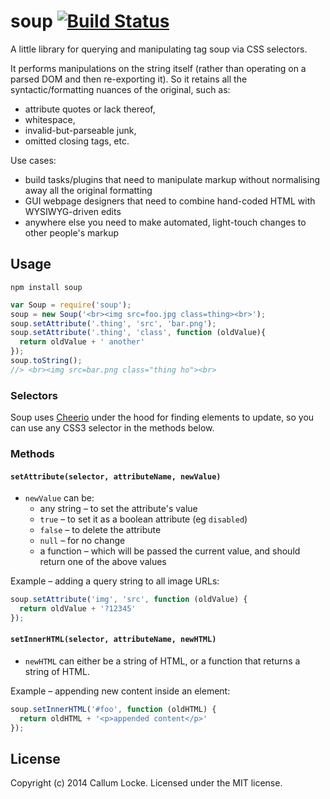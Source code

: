 # soup [![Build Status](https://secure.travis-ci.org/callumlocke/soup.png?branch=master)](http://travis-ci.org/callumlocke/soup)

A little library for querying and manipulating tag soup via CSS selectors.

It performs manipulations on the string itself (rather than operating on a parsed DOM and then re-exporting it). So it retains all the syntactic/formatting nuances of the original, such as:

- attribute quotes or lack thereof,
- whitespace,
- invalid-but-parseable junk,
- omitted closing tags, etc.

Use cases:

- build tasks/plugins that need to manipulate markup without normalising away all the original formatting
- GUI webpage designers that need to combine hand-coded HTML with WYSIWYG-driven edits
- anywhere else you need to make automated, light-touch changes to other people's markup


Usage
-----

`npm install soup`

```javascript
var Soup = require('soup');
soup = new Soup('<br><img src=foo.jpg class=thing><br>');
soup.setAttribute('.thing', 'src', 'bar.png');
soup.setAttribute('.thing', 'class', function (oldValue){
  return oldValue + ' another'
});
soup.toString();
//> <br><img src=bar.png class="thing ho"><br>
```

### Selectors

Soup uses [Cheerio](https://github.com/MatthewMueller/cheerio) under the hood for finding elements to update, so you can use any CSS3 selector in the methods below.


### Methods

#### `setAttribute(selector, attributeName, newValue)`

- `newValue` can be:
  - any string – to set the attribute's value
  - `true` – to set it as a boolean attribute (eg `disabled`)
  - `false` – to delete the attribute
  - `null` – for no change
  - a function – which will be passed the current value, and should return one of the above values

Example – adding a query string to all image URLs:

```javascript
soup.setAttribute('img', 'src', function (oldValue) {
  return oldValue + '?12345'
});
```

#### `setInnerHTML(selector, attributeName, newHTML)`

* `newHTML` can either be a string of HTML, or a function that returns a string of HTML.

Example – appending new content inside an element:

```javascript
soup.setInnerHTML('#foo', function (oldHTML) {
  return oldHTML + '<p>appended content</p>'
});
```


License
-------

Copyright (c) 2014 Callum Locke. Licensed under the MIT license.
